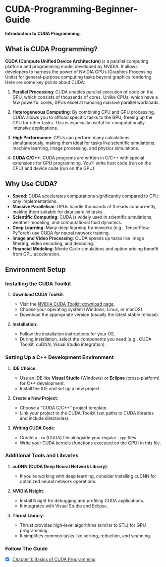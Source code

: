 # CUDA-Programming-Beginner-Guide

**Introduction to CUDA Programming**.

## What is CUDA Programming?

**CUDA (Compute Unified Device Architecture)** is a parallel computing platform and programming model developed by NVIDIA. It allows developers to harness the power of NVIDIA GPUs (Graphics Processing Units) for general-purpose computing tasks beyond graphics rendering. Here are some key points about CUDA:

1. **Parallel Processing**: CUDA enables parallel execution of code on the GPU, which consists of thousands of cores. Unlike CPUs, which have a few powerful cores, GPUs excel at handling massive parallel workloads.

2. **Heterogeneous Computing**: By combining CPU and GPU processing, CUDA allows you to offload specific tasks to the GPU, freeing up the CPU for other tasks. This is especially useful for computationally intensive applications.

3. **High Performance**: GPUs can perform many calculations simultaneously, making them ideal for tasks like scientific simulations, machine learning, image processing, and physics simulations.

4. **CUDA C/C++**: CUDA programs are written in C/C++ with special extensions for GPU programming. You'll write host code (run on the CPU) and device code (run on the GPU).

## Why Use CUDA?

- **Speed**: CUDA accelerates computations significantly compared to CPU-only implementations.
- **Massive Parallelism**: GPUs handle thousands of threads concurrently, making them suitable for data-parallel tasks.
- **Scientific Computing**: CUDA is widely used in scientific simulations, weather modeling, and computational fluid dynamics.
- **Deep Learning**: Many deep learning frameworks (e.g., TensorFlow, PyTorch) use CUDA for neural network training.
- **Image and Video Processing**: CUDA speeds up tasks like image filtering, video encoding, and decoding.
- **Financial Modeling**: Monte Carlo simulations and option pricing benefit from GPU acceleration.

## Environment Setup

### Installing the CUDA Toolkit

1. **Download CUDA Toolkit**:
   - Visit the [NVIDIA CUDA Toolkit download page](https://developer.nvidia.com/cuda-downloads).
   - Choose your operating system (Windows, Linux, or macOS).
   - Download the appropriate version (usually the latest stable release).

2. **Installation**:
   - Follow the installation instructions for your OS.
   - During installation, select the components you need (e.g., CUDA Toolkit, cuDNN, Visual Studio integration).

### Setting Up a C++ Development Environment

1. **IDE Choice**:
   - Use an IDE like **Visual Studio** (Windows) or **Eclipse** (cross-platform) for C++ development.
   - Install the IDE and set up a new project.

2. **Create a New Project**:
   - Choose a "CUDA C/C++" project template.
   - Link your project to the CUDA Toolkit (set paths to CUDA libraries and include directories).

3. **Writing CUDA Code**:
   - Create a `.cu` (CUDA) file alongside your regular `.cpp` files.
   - Write your CUDA kernels (functions executed on the GPU) in this file.

### Additional Tools and Libraries

1. **cuDNN (CUDA Deep Neural Network Library)**:
   - If you're working with deep learning, consider installing cuDNN for optimized neural network operations.

2. **NVIDIA Nsight**:
   - Install Nsight for debugging and profiling CUDA applications.
   - It integrates with Visual Studio and Eclipse.

3. **Thrust Library**:
   - Thrust provides high-level algorithms (similar to STL) for GPU programming.
   - It simplifies common tasks like sorting, reduction, and scanning.


### Follow The Guide 

- [x] [Chapter 1: Basics of CUDA Programming](Chapter1-Basics)

